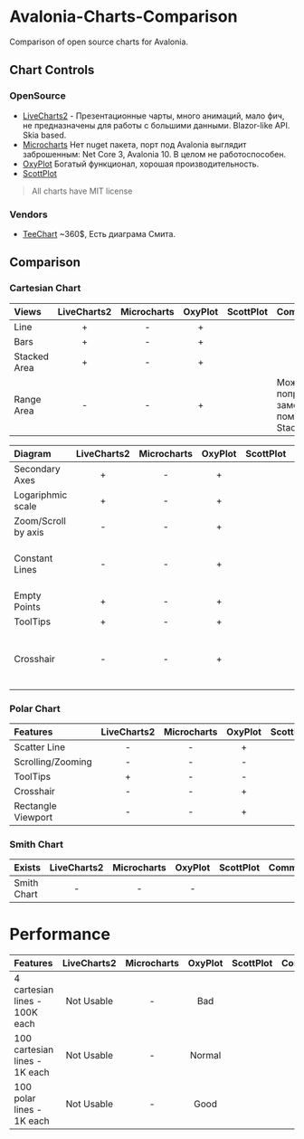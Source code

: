 # Avalonia-Charts-Comparison
Comparison of open source charts for Avalonia.

## Chart Controls

### OpenSource

* [LiveCharts2](https://github.com/beto-rodriguez/LiveCharts2) - Презентационные чарты, много анимаций, мало фич, не предназначены для работы с большими данными. Blazor-like API. Skia based.
* [Microcharts](https://github.com/AvaloniaCommunity/Avalonia.Microcharts) Нет nuget пакета, порт под Avalonia выглядит заброшенным: Net Core 3, Avalonia 10. В целом не работоспособен.
* [OxyPlot](https://github.com/oxyplot/oxyplot-avalonia) Богатый функционал, хорошая производительность.
* [ScottPlot](https://github.com/ScottPlot/ScottPlot)

> All charts have MIT license

### Vendors

 * [TeeChart](https://www.componentsource.com/product/teechart-net-for-avalonia) ~360$, Есть диаграма Смита.

## Comparison

### Cartesian Chart

Views        | LiveCharts2 | Microcharts | OxyPlot | ScottPlot | Comment
:----------- | :---------: | :---------: | :-----: | :-------: | :------
Line         |      +      |      -      |    +    |           |
Bars         |      +      |      -      |    +    |           |
Stacked Area |      +      |      -      |    +    |           |
Range Area   |      -      |      -      |    +    |           | Можно попробовать заменить с помощью Stacked Area

Diagram             | LiveCharts2 | Microcharts | OxyPlot | ScottPlot | Comment
:------------------ | :---------: | :---------: | :-----: | :-------: | :------
Secondary Axes      |      +      |      -      |    +    |           |
Logariphmic scale   |      +      |      -      |    +    |           |
Zoom/Scroll by axis |      -      |      -      |    +    |           |
Constant Lines      |      -      |      -      |    +    |           | Можно заменить обычной Line серией
Empty Points        |      +      |      -      |    +    |           |
ToolTips            |      +      |      -      |    +    |           |
Crosshair           |      -      |      -      |    +    |           | Тултип на максималках (не нужно точного попадания)

### Polar Chart

Features             | LiveCharts2 | Microcharts | OxyPlot | ScottPlot | Comment
:------------------- | :---------: | :---------: | :-----: | :-------: | :------
Scatter Line         |      -      |      -      |    +    |           |
Scrolling/Zooming    |      -      |      -      |    -    |           |
ToolTips             |      +      |      -      |    -    |           |
Crosshair            |      -      |      -      |    +    |           |
Rectangle Viewport   |      -      |      -      |    +    |           |

### Smith Chart

Exists              | LiveCharts2 | Microcharts | OxyPlot | ScottPlot | Comment
:------------------ | :---------: | :---------: | :-----: | :-------: | :------
Smith Chart         |      -      |      -      |    -    |           |

# Performance

Features                       | LiveCharts2 | Microcharts | OxyPlot | ScottPlot | Comment
:----------------------------- | :---------: | :---------: | :-----: | :-------: | :------
4 cartesian lines - 100K each  | Not Usable  |     -       | Bad     |           |
100 cartesian lines - 1K each  | Not Usable  |     -       | Normal  |           |
100 polar lines - 1K each      | Not Usable  |     -       | Good    |           |

